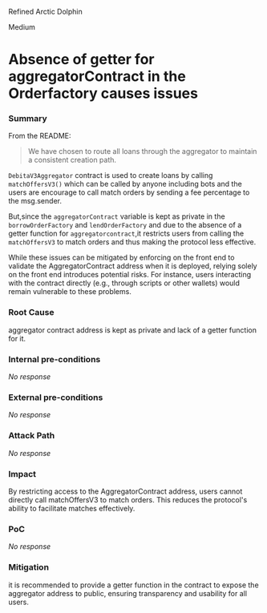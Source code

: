 Refined Arctic Dolphin

Medium

# Absence of getter for aggregatorContract in the Orderfactory causes issues

### Summary
From the README:
>We have chosen to route all loans through the aggregator to maintain a consistent creation path.

`DebitaV3Aggregator` contract is used to create loans by calling `matchOffersV3()` which can be called by anyone including bots and the users are encourage to call match orders by sending a fee percentage to the msg.sender.

But,since the `aggregatorContract` variable is kept as private in the `borrowOrderFactory` and `lendOrderFactory` and  due to the absence of a getter function for `aggregatorcontract`,it restricts users from calling the `matchOffersV3` to match  orders  and thus making the protocol less effective.

While these issues can be mitigated by enforcing  on the front end to validate the AggregatorContract address when it is deployed, relying solely on the front end introduces potential risks. For instance, users interacting with the contract directly (e.g., through scripts or other wallets) would remain vulnerable to these problems.

### Root Cause

aggregator contract address is kept as private and lack of a getter function for it.


### Internal pre-conditions
_No response_


### External pre-conditions

_No response_

### Attack Path

_No response_

### Impact

By restricting access to the AggregatorContract address, users cannot directly call matchOffersV3 to match orders. This reduces the protocol's ability to facilitate matches effectively.



### PoC
_No response_

### Mitigation

it is recommended to provide a getter function in the contract to expose the aggregator address to public, ensuring transparency and usability for all users.

